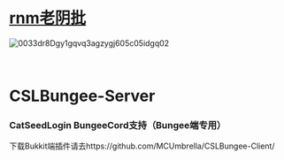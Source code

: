# [rnm老阴批](https://github.com/CatSeed/CatSeedLogin/commit/f0fe8dbd1c63869838b504b57dda7ae6b030ff2f)
![0033dr8Dgy1gqvq3agzygj605c05idgq02](https://user-images.githubusercontent.com/40854260/169857603-835a5417-6681-4302-802d-7637babc9eb6.jpg)

<br>

# CSLBungee-Server
### CatSeedLogin BungeeCord支持（Bungee端专用）
下载Bukkit端插件请去https://github.com/MCUmbrella/CSLBungee-Client/
